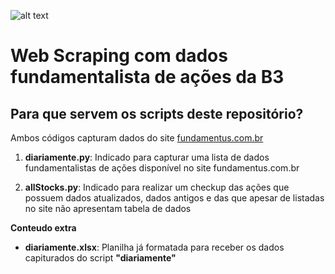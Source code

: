 ![alt text](https://github.com/daniloaspk/scrapingFundamentus/blob/master/images/B3_web_scraping.png)


# Web Scraping com dados fundamentalista de ações da B3

## Para que servem os scripts deste repositório?

Ambos códigos capturam dados do site [fundamentus.com.br](http://fundamentus.com.br)

1. **diariamente.py**: Indicado para capturar uma lista de dados fundamentalistas de ações disponível no site fundamentus.com.br

2. **allStocks.py**: Indicado para realizar um checkup das ações que possuem dados atualizados, dados antigos e das que apesar de listadas no site não apresentam tabela de dados

**Conteudo extra**

 - **diariamente.xlsx**: Planilha já formatada para receber os dados capiturados do script **"diariamente"**
